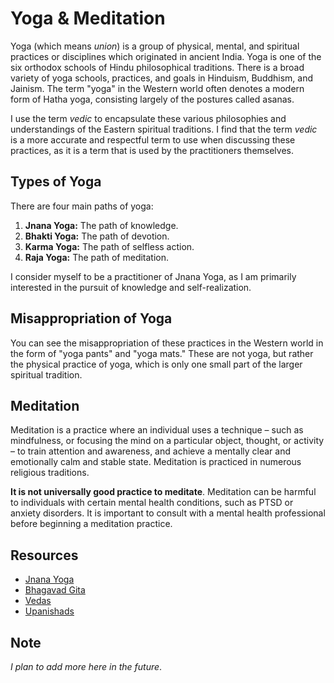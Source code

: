 # Yoga & Meditation

Yoga (which means *union*) is a group of physical, mental, and spiritual practices or disciplines which originated in ancient India. Yoga is one of the six orthodox schools of Hindu philosophical traditions. There is a broad variety of yoga schools, practices, and goals in Hinduism, Buddhism, and Jainism. The term "yoga" in the Western world often denotes a modern form of Hatha yoga, consisting largely of the postures called asanas.

I use the term *vedic* to encapsulate these various philosophies and understandings of the Eastern spiritual traditions. I find that the term *vedic* is a more accurate and respectful term to use when discussing these practices, as it is a term that is used by the practitioners themselves.

## Types of Yoga

There are four main paths of yoga:

1. **Jnana Yoga:** The path of knowledge.
2. **Bhakti Yoga:** The path of devotion.
3. **Karma Yoga:** The path of selfless action.
4. **Raja Yoga:** The path of meditation.

I consider myself to be a practitioner of Jnana Yoga, as I am primarily interested in the pursuit of knowledge and self-realization.

## Misappropriation of Yoga

You can see the misappropriation of these practices in the Western world in the form of "yoga pants" and "yoga mats." These are not yoga, but rather the physical practice of yoga, which is only one small part of the larger spiritual tradition.

## Meditation

Meditation is a practice where an individual uses a technique – such as mindfulness, or focusing the mind on a particular object, thought, or activity – to train attention and awareness, and achieve a mentally clear and emotionally calm and stable state. Meditation is practiced in numerous religious traditions.

**It is not universally good practice to meditate**. Meditation can be harmful to individuals with certain mental health conditions, such as PTSD or anxiety disorders. It is important to consult with a mental health professional before beginning a meditation practice.

## Resources

- [Jnana Yoga](https://en.wikipedia.org/wiki/Jnana_yoga)
- [Bhagavad Gita](https://en.wikipedia.org/wiki/Bhagavad_Gita)
- [Vedas](https://en.wikipedia.org/wiki/Vedas)
- [Upanishads](https://en.wikipedia.org/wiki/Upanishads)

## Note

*I plan to add more here in the future*.
